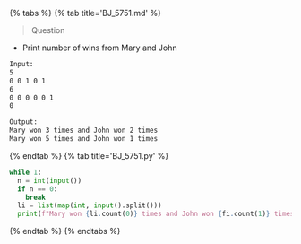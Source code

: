 {% tabs %}
{% tab title='BJ_5751.md' %}

> Question

* Print number of wins from Mary and John

```txt
Input:
5
0 0 1 0 1
6
0 0 0 0 0 1
0

Output:
Mary won 3 times and John won 2 times
Mary won 5 times and John won 1 times
```

{% endtab %}
{% tab title='BJ_5751.py' %}

```py
while 1:
  n = int(input())
  if n == 0:
    break
  li = list(map(int, input().split()))
  print(f"Mary won {li.count(0)} times and John won {fi.count(1)} times")
```

{% endtab %}
{% endtabs %}

